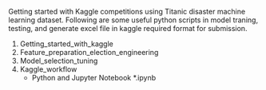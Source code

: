 Getting started with Kaggle competitions using Titanic disaster machine learning dataset. 
Following are some useful python scripts in model traning, testing, and generate excel file in kaggle required format for submission. 

1. Getting_started_with_kaggle
2. Feature_preparation_election_engineering
3. Model_selection_tuning
4. Kaggle_workflow
   - Python and Jupyter Notebook *.ipynb
